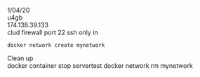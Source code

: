 
1/04/20  
u4gb  
174.138.39.133  
clud firewall port 22 ssh only in


    docker network create mynetwork


Clean up  
    docker container stop servertest
    docker network rm mynetwork
